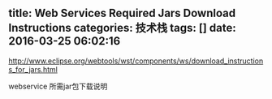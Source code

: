title: Web Services Required Jars Download Instructions
categories: 技术栈
tags: []
date: 2016-03-25 06:02:16
---
http://www.eclipse.org/webtools/wst/components/ws/download_instructions_for_jars.html

webservice 所需jar包下载说明
